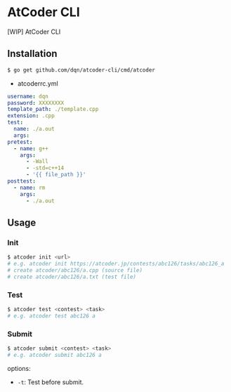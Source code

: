 # AtCoder CLI

[WIP] AtCoder CLI

## Installation

```bash
$ go get github.com/dqn/atcoder-cli/cmd/atcoder
```

- atcoderrc.yml

```yml
username: dqn
password: XXXXXXXX
template_path: ./template.cpp
extension: .cpp
test:
  name: ./a.out
  args:
pretest:
  - name: g++
    args:
      - -Wall
      - -std=c++14
      - '{{ file_path }}'
posttest:
  - name: rm
    args:
      - ./a.out
```

## Usage

### Init

```bash
$ atcoder init <url>
# e.g. atcoder init https://atcoder.jp/contests/abc126/tasks/abc126_a
# create atcoder/abc126/a.cpp (source file)
# create atcoder/abc126/a.txt (test file)
```

### Test

```bash
$ atcoder test <contest> <task>
# e.g. atcoder test abc126 a
```

### Submit

```bash
$ atcoder submit <contest> <task>
# e.g. atcoder submit abc126 a
```

options:

- `-t`: Test before submit.
